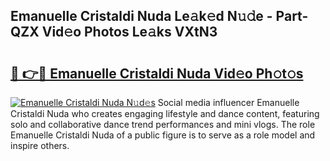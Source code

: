 ## Emanuelle Cristaldi Nuda Le𝚊k𝚎d N𝚞𝚍e - Part-QZX Vid𝚎o Photos Le𝚊ks VXtN3

# <h2><a href="http://fbbmm1m.evod.top/?m=Emanuelle+Cristaldi+Nuda">🔗 👉🔴 Emanuelle Cristaldi Nuda Vid𝚎o Ph𝚘t𝚘s</a></h2>

[![Emanuelle Cristaldi Nuda N𝚞d𝚎s](https://i.imgur.com/8V9OHl7.gif)](http://fbbmm1m.evod.top/?m=Emanuelle+Cristaldi+Nuda)
Social media influencer Emanuelle Cristaldi Nuda who creates engaging lifestyle and dance content, featuring solo and collaborative dance trend performances and mini vlogs. The role Emanuelle Cristaldi Nuda of a public figure is to serve as a role model and inspire others. 
